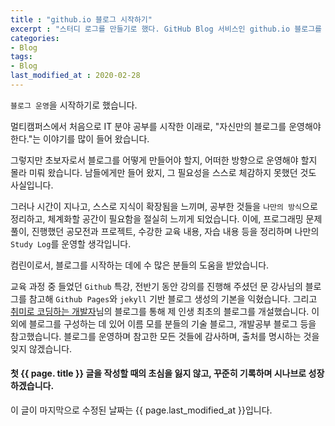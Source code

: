```yaml
---
title : "github.io 블로그 시작하기"
excerpt : "스터디 로그를 만들기로 했다. GitHub Blog 서비스인 github.io 블로그를 이용한다."
categories:
- Blog
tags:
- Blog
last_modified_at : 2020-02-28
---
```




`블로그 운영`을 시작하기로 했습니다.



멀티캠퍼스에서 처음으로 IT 분야 공부를 시작한 이래로, "자신만의 블로그를 운영해야 한다."는 이야기를 많이 들어 왔습니다.

그렇지만 초보자로서 블로그를 어떻게 만들어야 할지, 어떠한 방향으로 운영해야 할지 몰라 미뤄 왔습니다. 남들에게만 들어 왔지, 그 필요성을 스스로 체감하지 못했던 것도 사실입니다.



그러나 시간이 지나고, 스스로 지식이 확장됨을 느끼며, 공부한 것들을 `나만의 방식`으로 정리하고, 체계화할 공간이 필요함을 절실히 느끼게 되었습니다. 이에, 프로그래밍 문제 풀이, 진행했던 공모전과 프로젝트, 수강한 교육 내용, 자습 내용 등을 정리하며 나만의 `Study Log`를 운영할 생각입니다.



컴린이로서, 블로그를 시작하는 데에 수 많은 분들의 도움을 받았습니다.

교육 과정 중 들었던 `Github` 특강, 전반기 동안 강의를 진행해 주셨던 문 강사님의 블로그를 참고해 `Github Pages`와 `jekyll` 기반 블로그 생성의 기본을 익혔습니다. 그리고 [취미로 코딩하는 개발자](https://devinlife.com/howto/)님의 블로그를 통해 제 인생 최초의 블로그를 개설했습니다. 이외에 블로그를 구성하는 데 있어 이름 모를 분들의 기술 블로그, 개발공부 블로그 등을 참고했습니다. 블로그를 운영하며 참고한 모든 것들에 감사하며, 출처를 명시하는 것을 잊지 않겠습니다.



#### 첫 {{ page. title }} 글을 작성할 때의 **초심**을 잃지 않고, 꾸준히 기록하며 시나브로 성장하겠습니다.





이 글이 마지막으로 수정된 날짜는 {{ page.last_modified_at }}입니다.

